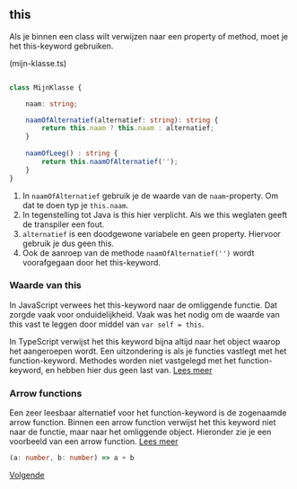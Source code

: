 ## this

Als je binnen een class wilt verwijzen naar een property of method, moet je het this-keyword gebruiken.

(mijn-klasse.ts)
```TypeScript

class MijnKlasse {

    naam: string;

    naamOfAlternatief(alternatief: string): string {
        return this.naam ? this.naam : alternatief;
    }
    
    naamOfLeeg() : string {
        return this.naamOfAlternatief('');   
    }
}
```

1. In `naamOfAlternatief` gebruik je de waarde van de `naam`-property. Om dat te doen typ je `this.naam`.
2. In tegenstelling tot Java is this hier verplicht. Als we this weglaten geeft de transpiler een fout. 
2. `alternatief` is een doodgewone variabele en geen property. Hiervoor gebruik je dus geen this.
3. Ook de aanroep van de methode `naamOfAlternatief('')` wordt voorafgegaan door het this-keyword.

### Waarde van this

In JavaScript verwees het this-keyword naar de omliggende functie. Dat zorgde vaak voor onduidelijkheid. Vaak was het
nodig om de waarde van this vast te leggen door middel van `var self = this`.

In TypeScript verwijst het this keyword bijna altijd naar het object waarop het aangeroepen wordt. Een uitzondering is 
als je functies vastlegt met het function-keyword. Methodes worden niet vastgelegd met het function-keyword, en 
hebben hier dus geen last van. [Lees meer](https://www.typescriptlang.org/docs/handbook/functions.html#this)

### Arrow functions

Een zeer leesbaar alternatief voor het function-keyword is de zogenaamde arrow function. Binnen een arrow function 
verwijst het this keyword niet naar de functie, maar naar het omliggende object. Hieronder zie je een voorbeeld van
een arrow function. 
[Lees meer](https://developer.mozilla.org/en-US/docs/Web/JavaScript/Reference/Functions/Arrow_functions)

```TypeScript
(a: number, b: number) => a + b 
```

[Volgende](10.template_literals.md)